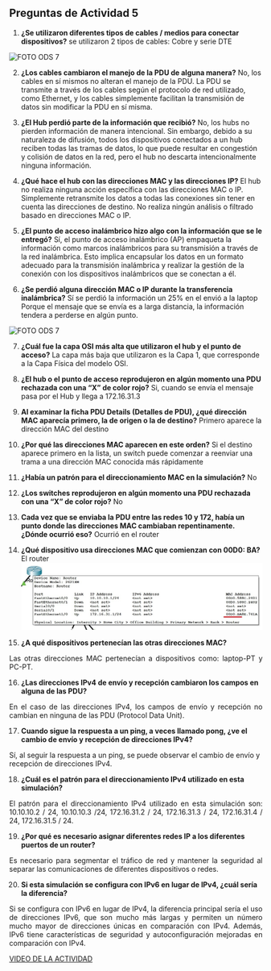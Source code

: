 ## Preguntas de Actividad 5

1. **¿Se utilizaron diferentes tipos de cables / medios para conectar dispositivos?**
   se utilizaron 2 tipos de cables: Cobre y serie DTE

 <p align="light">
  <img src="https://i.postimg.cc/Vvyfhdrz/actv5-1jpg.jpg)](https://postimg.cc/G8Qn83xf)" alt="FOTO ODS 7" width="600px" />
</p>
  
   
2. **¿Los cables cambiaron el manejo de la PDU de alguna manera?**
No, los cables en sí mismos no alteran el manejo de la PDU. La PDU se transmite a través de los cables según el protocolo de red utilizado, como Ethernet, y los cables simplemente facilitan la transmisión de datos sin modificar la PDU en sí misma.

3.	**¿El Hub perdió parte de la información que recibió?**
No, los hubs no pierden información de manera intencional. Sin embargo, debido a su naturaleza de difusión, todos los dispositivos conectados a un hub reciben todas las tramas de datos, lo que puede resultar en congestión y colisión de datos en la red, pero el hub no descarta intencionalmente ninguna información.

4.	**¿Qué hace el hub con las direcciones MAC y las direcciones IP?**
El hub no realiza ninguna acción específica con las direcciones MAC o IP. Simplemente retransmite los datos a todas las conexiones sin tener en cuenta las direcciones de destino. No realiza ningún análisis o filtrado basado en direcciones MAC o IP.

5.	**¿El punto de acceso inalámbrico hizo algo con la información que se le entregó?**
Sí, el punto de acceso inalámbrico (AP) empaqueta la información como marcos inalámbricos para su transmisión a través de la red inalámbrica. Esto implica encapsular los datos en un formato adecuado para la transmisión inalámbrica y realizar la gestión de la conexión con los dispositivos inalámbricos que se conectan a él.

6.	**¿Se perdió alguna dirección MAC o IP durante la transferencia inalámbrica?**
Sí se perdió la información un 25% en el envió a la laptop Porque el mensaje que se envía es a larga distancia, la información tendera a perderse en algún punto.

<p align="light">
  <img src="https://i.postimg.cc/qvX8nXcr/Imagen1.png)](https://postimg.cc/fVytQdgq)" alt="FOTO ODS 7" width="600px" />
</p>

7.	**¿Cuál fue la capa OSI más alta que utilizaron el hub y el punto de acceso?**
La capa más baja que utilizaron es la Capa 1, que corresponde a la Capa Física del modelo OSI.

8. **¿El hub o el punto de acceso reprodujeron en algún momento una PDU rechazada con una “X” de color rojo?**
Si, cuando se envía el mensaje pasa por el Hub y llega a 172.16.31.3

9. **Al examinar la ficha PDU Details (Detalles de PDU), ¿qué dirección MAC aparecía primero, la de origen o la de destino?**
Primero aparece la dirección MAC del destino

10. **¿Por qué las direcciones MAC aparecen en este orden?**
Si el destino aparece primero en la lista, un switch puede comenzar a reenviar una trama a una dirección MAC conocida más rápidamente

11. **¿Había un patrón para el direccionamiento MAC en la simulación?**
No
12. **¿Los switches reprodujeron en algún momento una PDU rechazada con una “X” de color rojo?**
No
13. **Cada vez que se enviaba la PDU entre las redes 10 y 172, había un punto donde las direcciones MAC cambiaban repentinamente. ¿Dónde ocurrió eso?**
Ocurrió en el router
14. **¿Qué dispositivo usa direcciones MAC que comienzan con 00D0: BA?**
El router
![Dirección MAC](imagen1.jpg)

15. **¿A qué dispositivos pertenecían las otras direcciones MAC?**
    
<p align="justify">
Las otras direcciones MAC pertenecían a dispositivos como: laptop-PT y  PC-PT.
 </p>
 
16. **¿Las direcciones IPv4 de envío y recepción cambiaron los campos en alguna de las PDU?**
    
<p align="justify">
En el caso de las direcciones IPv4, los campos de envío y recepción no cambian en ninguna de las PDU (Protocol Data Unit).
 </p>
 
17. **Cuando sigue la respuesta a un ping, a veces llamado pong, ¿ve el cambio de envío y recepción de direcciones IPv4?**
    
<p align="justify">
  
Sí, al seguir la respuesta a un ping, se puede observar el cambio de envío y recepción de direcciones IPv4.
 </p>
 
18. **¿Cuál es el patrón para el direccionamiento IPv4 utilizado en esta simulación?**
    
<p align="justify">
  El patrón para el direccionamiento IPv4 utilizado en esta simulación son: 10.10.10.2 / 24, 10.10.10.3 /24, 172.16.31.2 / 24, 172.16.31.3 / 24, 172.16.31.4 / 24, 172.16.31.5 / 24.
 </p>
 
19. **¿Por qué es necesario asignar diferentes redes IP a los diferentes puertos de un router?**
    
<p align="justify">
  Es necesario para segmentar el tráfico de red y mantener la seguridad al separar las comunicaciones de diferentes dispositivos o redes.
 </p>
 
20. **Si esta simulación se configura con IPv6 en lugar de IPv4, ¿cuál sería la diferencia?**

<p align="justify">
  Si se configura con IPv6 en lugar de IPv4, la diferencia principal sería el uso de direcciones IPv6, que son mucho más largas y permiten un número mucho mayor de direcciones únicas en comparación con IPv4. Además, IPv6 tiene características de seguridad y autoconfiguración mejoradas en comparación con IPv4.
 </p>

[VIDEO DE LA ACTIVIDAD](https://drive.google.com/file/d/1Tlcle0xfso9_v0IXUv7ozB1l3iiOEh-A/view?usp=sharing)
[](https://drive.google.com/file/d/1Tlcle0xfso9_v0IXUv7ozB1l3iiOEh-A/view?usp=sharing)
